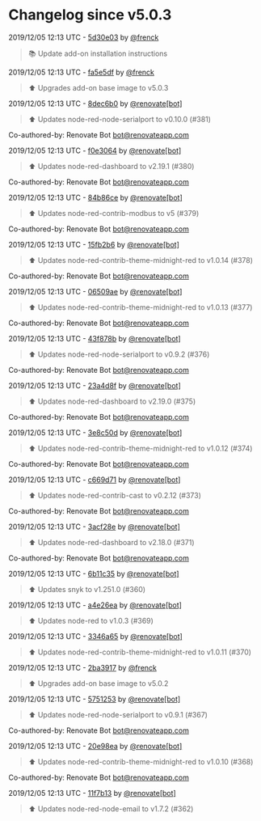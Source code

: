 # Changelog since v5.0.3

2019/12/05 12:13 UTC - [5d30e03](https://github.com/hassio-addons/addon-node-red/commit/5d30e03c2f8d489c8e91b0bd441954e6beb47bbb) by [@frenck](https://github.com/frenck)
> :books: Update add-on installation instructions 

2019/12/05 12:13 UTC - [fa5e5df](https://github.com/hassio-addons/addon-node-red/commit/fa5e5df7d3133ba31eaed6ee6ca462799d90fc6e) by [@frenck](https://github.com/frenck)
> :arrow_up: Upgrades add-on base image to v5.0.3 

2019/12/05 12:13 UTC - [8dec6b0](https://github.com/hassio-addons/addon-node-red/commit/8dec6b02d2761db58f4a2bcf84deb5152628faa1) by [@renovate[bot]](https://github.com/apps/renovate)
> :arrow_up: Updates node-red-node-serialport to v0.10.0 (#381)



Co-authored-by: Renovate Bot <bot@renovateapp.com> 

2019/12/05 12:13 UTC - [f0e3064](https://github.com/hassio-addons/addon-node-red/commit/f0e3064df8574acd7a1908b80712b3a3a04b188f) by [@renovate[bot]](https://github.com/apps/renovate)
> :arrow_up: Updates node-red-dashboard to v2.19.1 (#380)



Co-authored-by: Renovate Bot <bot@renovateapp.com> 

2019/12/05 12:13 UTC - [84b86ce](https://github.com/hassio-addons/addon-node-red/commit/84b86ceadb0038002327ad2c8023ccc268e798d6) by [@renovate[bot]](https://github.com/apps/renovate)
> :arrow_up: Updates node-red-contrib-modbus to v5 (#379)



Co-authored-by: Renovate Bot <bot@renovateapp.com> 

2019/12/05 12:13 UTC - [15fb2b6](https://github.com/hassio-addons/addon-node-red/commit/15fb2b68084dd617cc0fd68d2ff4c9b21a22fb2d) by [@renovate[bot]](https://github.com/apps/renovate)
> :arrow_up: Updates node-red-contrib-theme-midnight-red to v1.0.14 (#378)



Co-authored-by: Renovate Bot <bot@renovateapp.com> 

2019/12/05 12:13 UTC - [06509ae](https://github.com/hassio-addons/addon-node-red/commit/06509ae179910ebcfdea6db4b6af19116b954802) by [@renovate[bot]](https://github.com/apps/renovate)
> :arrow_up: Updates node-red-contrib-theme-midnight-red to v1.0.13 (#377)



Co-authored-by: Renovate Bot <bot@renovateapp.com> 

2019/12/05 12:13 UTC - [43f878b](https://github.com/hassio-addons/addon-node-red/commit/43f878bd0b54fddbffe0ef6446e66d3099300513) by [@renovate[bot]](https://github.com/apps/renovate)
> :arrow_up: Updates node-red-node-serialport to v0.9.2 (#376)



Co-authored-by: Renovate Bot <bot@renovateapp.com> 

2019/12/05 12:13 UTC - [23a4d8f](https://github.com/hassio-addons/addon-node-red/commit/23a4d8f0713543619fdcf243d9b29a2e6fdb5054) by [@renovate[bot]](https://github.com/apps/renovate)
> :arrow_up: Updates node-red-dashboard to v2.19.0 (#375)



Co-authored-by: Renovate Bot <bot@renovateapp.com> 

2019/12/05 12:13 UTC - [3e8c50d](https://github.com/hassio-addons/addon-node-red/commit/3e8c50d8013e3d047e5d9dbba1e223042ffd9b9b) by [@renovate[bot]](https://github.com/apps/renovate)
> :arrow_up: Updates node-red-contrib-theme-midnight-red to v1.0.12 (#374)



Co-authored-by: Renovate Bot <bot@renovateapp.com> 

2019/12/05 12:13 UTC - [c669d71](https://github.com/hassio-addons/addon-node-red/commit/c669d7133946338e4d9deebbc3f76dd9c661e579) by [@renovate[bot]](https://github.com/apps/renovate)
> :arrow_up: Updates node-red-contrib-cast to v0.2.12 (#373)



Co-authored-by: Renovate Bot <bot@renovateapp.com> 

2019/12/05 12:13 UTC - [3acf28e](https://github.com/hassio-addons/addon-node-red/commit/3acf28e9145f51e56cf3b6056e79c9868f9978fe) by [@renovate[bot]](https://github.com/apps/renovate)
> :arrow_up: Updates node-red-dashboard to v2.18.0 (#371)



Co-authored-by: Renovate Bot <bot@renovateapp.com> 

2019/12/05 12:13 UTC - [6b11c35](https://github.com/hassio-addons/addon-node-red/commit/6b11c35be4ad1bca993d031dfb72958cdb90d09e) by [@renovate[bot]](https://github.com/apps/renovate)
> :arrow_up: Updates snyk to v1.251.0 (#360) 

2019/12/05 12:13 UTC - [a4e26ea](https://github.com/hassio-addons/addon-node-red/commit/a4e26ead4526a86de46ed1c578b9b12a1a45a15b) by [@renovate[bot]](https://github.com/apps/renovate)
> :arrow_up: Updates node-red to v1.0.3 (#369) 

2019/12/05 12:13 UTC - [3346a65](https://github.com/hassio-addons/addon-node-red/commit/3346a65fe66c6fb10ad93d97082c5c4fd164736e) by [@renovate[bot]](https://github.com/apps/renovate)
> :arrow_up: Updates node-red-contrib-theme-midnight-red to v1.0.11 (#370) 

2019/12/05 12:13 UTC - [2ba3917](https://github.com/hassio-addons/addon-node-red/commit/2ba391749b82f947bfb0c200eabbd29ed1ae9bc2) by [@frenck](https://github.com/frenck)
> :arrow_up: Upgrades add-on base image to v5.0.2 

2019/12/05 12:13 UTC - [5751253](https://github.com/hassio-addons/addon-node-red/commit/57512535f5c9ed829e35df297f2a37041913c66c) by [@renovate[bot]](https://github.com/apps/renovate)
> :arrow_up: Updates node-red-node-serialport to v0.9.1 (#367)



Co-authored-by: Renovate Bot <bot@renovateapp.com> 

2019/12/05 12:13 UTC - [20e98ea](https://github.com/hassio-addons/addon-node-red/commit/20e98ead0d2915e84e83b9535f7f056504dabcaa) by [@renovate[bot]](https://github.com/apps/renovate)
> :arrow_up: Updates node-red-contrib-theme-midnight-red to v1.0.10 (#368)



Co-authored-by: Renovate Bot <bot@renovateapp.com> 

2019/12/05 12:13 UTC - [11f7b13](https://github.com/hassio-addons/addon-node-red/commit/11f7b13663a9120e776c6e43db0f8ef36f4d8eb7) by [@renovate[bot]](https://github.com/apps/renovate)
> :arrow_up: Updates node-red-node-email to v1.7.2 (#362) 

